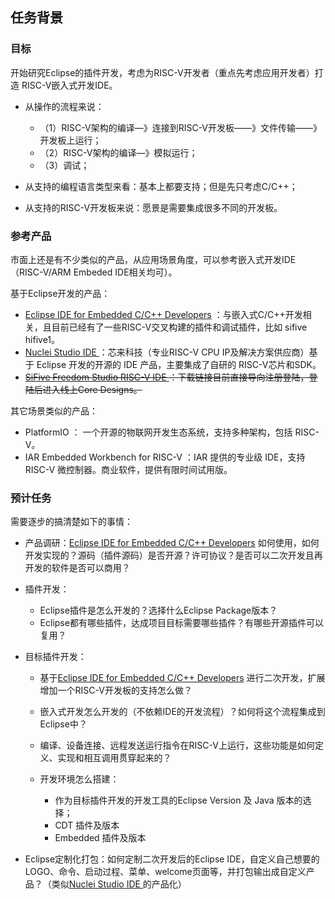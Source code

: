 ## 任务背景

### 目标

开始研究Eclipse的插件开发，考虑为RISC-V开发者（重点先考虑应用开发者）打造 RISC-V嵌入式开发IDE。

- 从操作的流程来说：

  * （1）RISC-V架构的编译—》连接到RISC-V开发板——》文件传输——》开发板上运行；
  * （2）RISC-V架构的编译—》模拟运行；
  * （3）调试；
- 从支持的编程语言类型来看：基本上都要支持；但是先只考虑C/C++；
- 从支持的RISC-V开发板来说：愿景是需要集成很多不同的开发板。

### 参考产品

市面上还是有不少类似的产品，从应用场景角度，可以参考嵌入式开发IDE（RISC-V/ARM Embeded IDE相关均可）。

基于Eclipse开发的产品：

- [Eclipse IDE for Embedded C/C++ Developers](https://www.eclipse.org/downloads/packages/release/2024-09/r/eclipse-ide-embedded-cc-developers) ：与嵌入式C/C++开发相关，且目前已经有了一些RISC-V交叉构建的插件和调试插件，比如 sifive hifive1。
- [Nuclei Studio IDE ](https://www.nucleisys.com/download.php)：芯来科技（专业RISC-V CPU IP及解决方案供应商）基于 Eclipse 开发的开源的 IDE 产品，主要集成了自研的 RISC-V芯片和SDK。
- ~~[SiFive Freedom Studio RISC-V IDE ](https://github.com/sifive/freedom-studio)：下载链接目前直接导向注册登陆，登陆后进入线上Core Designs。~~

其它场景类似的产品：

- PlatformIO ： 一个开源的物联网开发生态系统，支持多种架构，包括 RISC-V。
- IAR Embedded Workbench for RISC-V ：IAR 提供的专业级 IDE，支持 RISC-V 微控制器。商业软件，提供有限时间试用版。

### 预计任务

需要逐步的搞清楚如下的事情：

* 产品调研：[Eclipse IDE for Embedded C/C++ Developers](https://www.eclipse.org/downloads/packages/release/2024-09/r/eclipse-ide-embedded-cc-developers) 如何使用，如何开发实现的？源码（插件源码）是否开源？许可协议？是否可以二次开发且再开发的软件是否可以商用？
* 插件开发：

  * Eclipse插件是怎么开发的？选择什么Eclipse Package版本？
  * Eclipse都有哪些插件，达成项目目标需要哪些插件？有哪些开源插件可以复用？
* 目标插件开发：

  * 基于[Eclipse IDE for Embedded C/C++ Developers](https://www.eclipse.org/downloads/packages/release/2024-09/r/eclipse-ide-embedded-cc-developers) 进行二次开发，扩展增加一个RISC-V开发板的支持怎么做？
  * 嵌入式开发怎么开发的（不依赖IDE的开发流程）？如何将这个流程集成到 Eclipse中？
  * 编译、设备连接、远程发送运行指令在RISC-V上运行，这些功能是如何定义、实现和相互调用贯穿起来的？
  * 开发环境怎么搭建：

    * 作为目标插件开发的开发工具的Eclipse Version 及 Java 版本的选择；
    * CDT 插件及版本
    * Embedded 插件及版本
* Eclipse定制化打包：如何定制二次开发后的Eclipse IDE，自定义自己想要的LOGO、命令、启动过程、菜单、welcome页面等，并打包输出成自定义产品？（类似[Nuclei Studio IDE ](https://www.nucleisys.com/download.php)的产品化）
